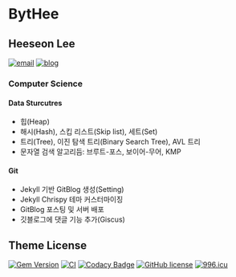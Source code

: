 # BytHee
## Heeseon Lee
[![email](https://img.shields.io/badge/email-HeeseonLee-blue)](mailto:heeseonie@gmail.com)
[![blog](https://img.shields.io/badge/blog-BytHee-yellow)](https://heeseons.github.io/)

### Computer Science
#### Data Sturcutres
- 힙(Heap)
- 해시(Hash), 스킵 리스트(Skip list), 세트(Set)
- 트리(Tree), 이진 탐색 트리(Binary Search Tree), AVL 트리
- 문자열 검색 알고리듬: 브루트-포스, 보이어-무어, KMP

#### Git
- Jekyll 기반 GitBlog 생성(Setting)
- Jekyll Chrispy 테마 커스터마이징
- GitBlog 포스팅 및 서버 배포
- 깃블로그에 댓글 기능 추가(Giscus)

## Theme License
[![Gem Version](https://img.shields.io/gem/v/jekyll-theme-chirpy?color=brightgreen)](https://rubygems.org/gems/jekyll-theme-chirpy)
[![CI](https://github.com/cotes2020/jekyll-theme-chirpy/actions/workflows/ci.yml/badge.svg)](https://github.com/cotes2020/jekyll-theme-chirpy/actions/workflows/ci.yml)
[![Codacy Badge](https://app.codacy.com/project/badge/Grade/4e556876a3c54d5e8f2d2857c4f43894)](https://www.codacy.com/gh/cotes2020/jekyll-theme-chirpy/dashboard?utm_source=github.com&amp;utm_medium=referral&amp;utm_content=cotes2020/jekyll-theme-chirpy&amp;utm_campaign=Badge_Grade)
[![GitHub license](https://img.shields.io/github/license/cotes2020/jekyll-theme-chirpy.svg)](https://github.com/cotes2020/jekyll-theme-chirpy/blob/master/LICENSE)
[![996.icu](https://img.shields.io/badge/link-996.icu-%23FF4D5B.svg)](https://996.icu)
